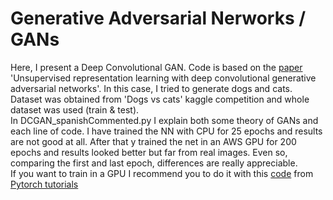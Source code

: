 # Generative Adversarial Nerworks / GANs

Here, I present a Deep Convolutional GAN. Code is based on the [paper](https://arxiv.org/pdf/1511.06434.pdf)
'Unsupervised representation learning with deep convolutional generative adversarial networks'. In this case,
I tried to generate dogs and cats. Dataset was obtained from 'Dogs vs cats' kaggle competition and whole dataset was used 
(train & test).    
In DCGAN_spanishCommented.py I explain both some theory of GANs and each line of code. I have trained the NN with CPU for 25
epochs and results are not good at all. After that y trained the net in an AWS GPU for 200 epochs and results looked 
better but far from real images. Even so, comparing the first and last epoch, differences are really appreciable.    
If you want to train in a GPU I recommend you to do it with this [code](https://pytorch.org/tutorials/_downloads/dc0e6f475c6735eb8d233374f8f462eb/dcgan_faces_tutorial.py)
from [Pytorch tutorials](https://pytorch.org/tutorials/beginner/dcgan_faces_tutorial.html)
 
